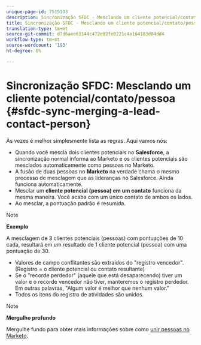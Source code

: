 ```yaml
---
unique-page-id: 7515133
description: Sincronização SFDC - Mesclando um cliente potencial/contato/pessoa - Documentos do Marketing - Documentação do produto
title: Sincronização SFDC - Mesclando um cliente potencial/contato/pessoa
translation-type: tm+mt
source-git-commit: d7d6aee63144c472e02fe0221c4a164183d04dd4
workflow-type: tm+mt
source-wordcount: '193'
ht-degree: 0%

---
```



# Sincronização SFDC: Mesclando um cliente potencial/contato/pessoa {#sfdc-sync-merging-a-lead-contact-person}

Às vezes é melhor simplesmente lista as regras. Aqui vamos nós:

* Quando você mescla dois clientes potenciais no **Salesforce**, a sincronização normal informa ao Marketo e os clientes potenciais são mesclados automaticamente como pessoas no Marketo.
* A fusão de duas pessoas no **Marketo** na verdade chama o mesmo processo de mesclagem que as lideranças no Salesforce. Ainda funciona automaticamente.
* Mesclar um **cliente potencial (pessoa) em um contato** funciona da mesma maneira. Você acaba com um único contato de ambos os lados.
* Ao mesclar, a pontuação padrão é resumida.

>[!NOTE]
>
>**Exemplo**
>
>A mesclagem de 3 clientes potenciais (pessoas) com pontuações de 10 cada, resultará em um resultado de 1 cliente potencial (pessoa) com uma pontuação de 30.

* Valores de campo conflitantes são extraídos do &quot;registro vencedor&quot;. (Registro = o cliente potencial ou contato resultante)
* Se o &quot;recorde perdedor&quot; (aquele que está desaparecendo) tiver um valor e o recorde vencedor não tiver, manteremos o registro perdedor. Em outras palavras, &quot;Algum valor é melhor que nenhum valor.&quot;
* Todos os itens do registro de atividades são unidos.

>[!NOTE]
>
>**Mergulho profundo**
>
>Mergulhe fundo para obter mais informações sobre como [unir pessoas no Marketo](../../../../product-docs/core-marketo-concepts/smart-lists-and-static-lists/managing-people-in-smart-lists/find-and-merge-duplicate-people.md).

